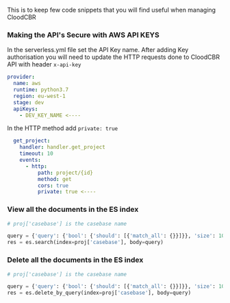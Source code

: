This is to keep few code snippets that you will find useful when managing CloodCBR

### Making the API's Secure with AWS API KEYS

In the serverless.yml file set the API Key name. After adding Key authorisation you will need to update the HTTP requests done to CloodCBR API with header ```x-api-key```
```yml
provider:
  name: aws
  runtime: python3.7
  region: eu-west-1
  stage: dev
  apiKeys:
    - DEV_KEY_NAME <----
```

In the HTTP method add ```private: true```
```yml
  get_project:
    handler: handler.get_project
    timeout: 10
    events:
      - http:
          path: project/{id}
          method: get
          cors: true
          private: true <----
```

### View all the documents in the ES index

```python
# proj['casebase'] is the casebase name

query = {'query': {'bool': {'should': [{'match_all': {}}]}}, 'size': 1000}
res = es.search(index=proj['casebase'], body=query)
```

### Delete all the documents in the ES index

```python
# proj['casebase'] is the casebase name

query = {'query': {'bool': {'should': [{'match_all': {}}]}}, 'size': 1000}
res = es.delete_by_query(index=proj['casebase'], body=query)
```
